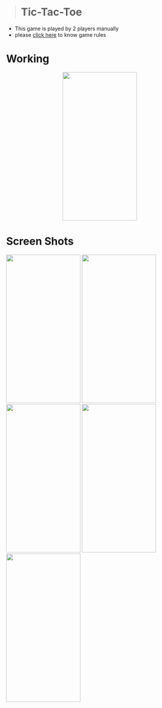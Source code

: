 ># Tic-Tac-Toe
* This game is played by 2 players manually
* please [click here](https://www.wikihow.com/Play-Tic-Tac-Toe) to know game rules
# Working
<div align="center">
<img src="https://user-images.githubusercontent.com/82777393/196002518-6012d88c-4db3-4128-b98b-6f007c753a13.gif" width="200" height="400"/>
</div>

# Screen Shots

<img src="https://user-images.githubusercontent.com/82777393/196000693-75530f3a-609b-4e95-8015-5b81bd688445.jpg" width="200" height="400" />&nbsp;<img src="https://user-images.githubusercontent.com/82777393/196000725-47f197a6-5b43-459a-b4cb-e392ce909962.jpg" width="200" height="400" />&nbsp;<img src="https://user-images.githubusercontent.com/82777393/196000745-49cd66ce-f5ce-47e5-a511-bbb55b656dd0.jpg" width="200" height="400" />&nbsp;<img src="https://user-images.githubusercontent.com/82777393/196000752-751373e0-b7d4-4554-a92b-527be26caba2.jpg" width="200" height="400" />&nbsp;<img src="https://user-images.githubusercontent.com/82777393/196000764-1fdfb358-12a2-4882-bc7e-4d06c04e843c.jpg" width="200" height="400" />
